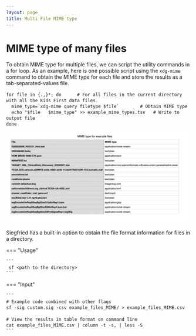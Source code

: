 ```yaml
---
layout: page
title: Multi File MIME type
---
```


MIME type of many files
========================

To obtain MIME type for multiple files, we can script the utility commands in a for loop. As an example, here is one possible script using the `xdg-mime` command to obtain the MIME type for each file and store the results as a tab-separated-values file.

```
for file in {.,}*; do      # For all files in the current directory with all the Kids First data files
  mime_type=`xdg-mime query filetype $file`        # Obtain MIME type
  echo "$file   $mime_type" >> example_mime_types.tsv   # Write to output file
done
```

![MIME types table](./images/MIME_type_example_files.png "MIME types table")

Siegfried has a built-in option to obtain the file format information for files in a directory.

=== "Usage"

    ```
     sf <path to the directory>
    ```

=== "Input"

    ```
    # Example code combined with other flags
    sf -sig custom.sig -csv example_files_MIME/ > example_files_MIME.csv

    # View the results in table format on command line
    cat example_files_MIME.csv | column -t -s, | less -S
    ```
